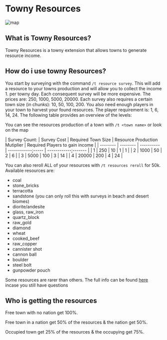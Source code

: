 # Towny Resources

![map](https://files.catbox.moe/ykbori.png)

## What is Towny Resources?

Towny Resources is a towny extension that allows towns to generate
resource income.

## How do i use towny Resources?

You start by surveying with the command `/t resource survey`. This will add a resource to your towns
production and will allow you to collect the income 1. per towny day.
Each consequent survey will be more expensive.
The prices are: 250, 1000, 5000, 20000. Each survey also requires a certain town size (in chunks): 10, 50, 100, 200.
You also need enough players in your town to harvest your found resources. The player requirement is: 1, 6, 14, 24.
The following table provides an overview of the levels:

You can see the resources production of a town with `/t <town name>` or look on the map

| Survey Count: | Survey Cost | Required Town Size | Resource Production Mutiplier | Required Players to gain income |
| -------- | -------- | ---------- | ------------;----- | ------------;------- |
| 1             | 250         | 10                 | 1                             | 1                               |
| 2             | 1000        | 50                 | 2                             | 6                               |
| 3             | 5000        | 100                | 3                             | 14                              |
| 4             | 20000       | 200                | 4                             | 24                              |

You can also reroll ALL of your resources with `/t resources reroll` for 50k.
Available resources are:

- coal
- stone_bricks
- terracotta
- sandstone (you can only roll this with surveys in beach and desert biomes)
- diorite/andesite
- glass, raw_iron
- quartz_block
- raw_gold
- diamond
- wheat
- cooked_beef
- raw_copper
- cannister shot
- cannon ball
- boulder
- steel bolt
- gunpowder pouch

Some resources are rarer than others.
The full info can be found [here](https://github.com/TownyAdvanced/TownyResources) incase you still have questions

## Who is getting the resources

Free town with no nation get 100%.

Free town in a nation get 50% of the resources & the nation get 50%.

Occupied town get 25% of the resources & the occupying get 75%.
